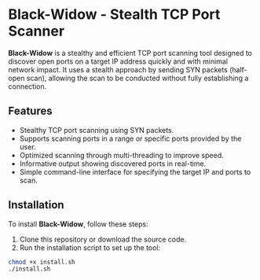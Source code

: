 # Black-Widow - Stealth TCP Port Scanner

**Black-Widow** is a stealthy and efficient TCP port scanning tool designed to discover open ports on a target IP address quickly and with minimal network impact. It uses a stealth approach by sending SYN packets (half-open scan), allowing the scan to be conducted without fully establishing a connection.

## Features

- Stealthy TCP port scanning using SYN packets.
- Supports scanning ports in a range or specific ports provided by the user.
- Optimized scanning through multi-threading to improve speed.
- Informative output showing discovered ports in real-time.
- Simple command-line interface for specifying the target IP and ports to scan.

## Installation

To install **Black-Widow**, follow these steps:

1. Clone this repository or download the source code.
2. Run the installation script to set up the tool:

```bash
chmod +x install.sh
./install.sh
